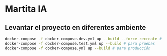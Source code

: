 # Martita IA

## Levantar el proyecto en diferentes ambiente

```bash
docker-compose -f docker-compose.dev.yml up --build --force-recreate # para desarrollo
docker-compose -f docker-compose.test.yml up --build # para pruebas
docker-compose -f docker-compose.yml up --build # para producción

```
